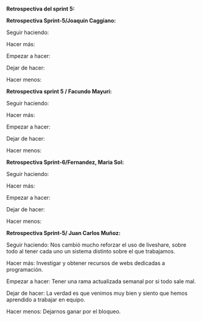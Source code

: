 **Retrospectiva del sprint 5:**

**Retrospectiva Sprint-5/Joaquín Caggiano:**

Seguir haciendo: 

Hacer más: 

Empezar a hacer: 

Dejar de hacer: 

Hacer menos: 

**Retrospectiva sprint 5 / Facundo Mayuri:**

Seguir haciendo: 

Hacer más: 

Empezar a hacer: 

Dejar de hacer: 

Hacer menos: 

**Retrospectiva Sprint-6/Fernandez, Maria Sol:**

Seguir haciendo: 

Hacer más:

Empezar a hacer:  

Dejar de hacer: 

Hacer menos: 

**Retrospectiva Sprint-5/ Juan Carlos Muñoz:**

Seguir haciendo: Nos cambió mucho reforzar el uso de liveshare, sobre todo al tener cada uno un sistema distinto sobre el que trabajamos.

Hacer más: Investigar y obtener recursos de webs dedicadas a programación.

Empezar a hacer: Tener una rama actualizada semanal por si todo sale mal.

Dejar de hacer: La verdad es que venimos muy bien y siento que hemos aprendido a trabajar en equipo.

Hacer menos: Dejarnos ganar por el bloqueo.


